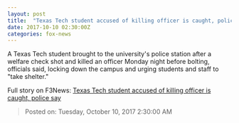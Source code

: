 ```yaml
---
layout: post
title:  "Texas Tech student accused of killing officer is caught, police say"
date: 2017-10-10 02:30:00Z
categories: fox-news
---
```


A Texas Tech student brought to the university's police station after a welfare check shot and killed an officer Monday night before bolting, officials said, locking down the campus and urging students and staff to "take shelter."


Full story on F3News: [Texas Tech student accused of killing officer is caught, police say](http://www.f3nws.com/n/gvzka)

> Posted on: Tuesday, October 10, 2017 2:30:00 AM
